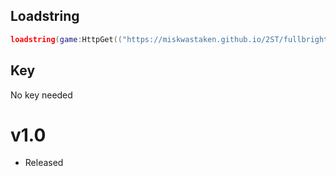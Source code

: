 ## Loadstring

```lua
loadstring(game:HttpGet(("https://miskwastaken.github.io/2ST/fullbright"), true))()
```

## Key

No key needed

# v1.0

- Released
